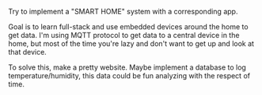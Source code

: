 Try to implement a "SMART HOME" system with a corresponding app.

Goal is to learn full-stack and use embedded devices around the home to get data.
I'm using MQTT protocol to get data to a central device in the home, but
most of the time you're lazy and don't want to get up and look at that device.

To solve this, make a pretty website. Maybe implement a database to log temperature/humidity, this data
could be fun analyzing with the respect of time.